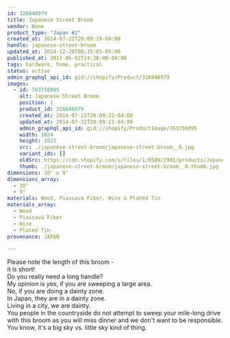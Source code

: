 ```yaml
---
id: 326848979
title: Japanese Street Broom
vendor: None
product_type: "Japan #2"
created_at: 2014-07-22T20:09:19-04:00
handle: japanese-street-broom
updated_at: 2024-12-26T08:15:05-05:00
published_at: 2011-06-02T14:38:00-04:00
tags: hardware, home, practical
status: active
admin_graphql_api_id: gid://shopify/Product/326848979
images:
  - id: 763756095
    alt: Japanese Street Broom
    position: 1
    product_id: 326848979
    created_at: 2014-07-22T20:09:21-04:00
    updated_at: 2014-07-22T20:09:21-04:00
    admin_graphql_api_id: gid://shopify/ProductImage/763756095
    width: 1024
    height: 1023
    src: ./japanese-street-broom/japanese-street-broom__0.jpg
    variant_ids: []
    oldSrc: https://cdn.shopify.com/s/files/1/0589/2901/products/Japanese-Street-Broom_1.jpeg?v=1406074161
    thumb: ./japanese-street-broom/japanese-street-broom__0-thumb.jpg
dimensions: 30" x 9"
dimensions_array:
  - 30"
  - 9"
materials: Wood, Piassava Fiber, Wire & Plated Tin
materials_array:
  - Wood
  - Piassava Fiber
  - Wire
  - Plated Tin
provenance: JAPAN

---
```


Please note the length of this broom -  
it is short!  
Do you really need a long handle?  
My opinion is yes, if you are sweeping a large area.  
No, if you are doing a dainty zone.  
In Japan, they are in a dainty zone.  
Living in a city, we are dainty.  
You people in the countryside do not attempt to sweep your mile-long drive  
with this broom as you will miss dinner and we don't want to be responsible.  
You know, it's a big sky vs. little sky kind of thing.